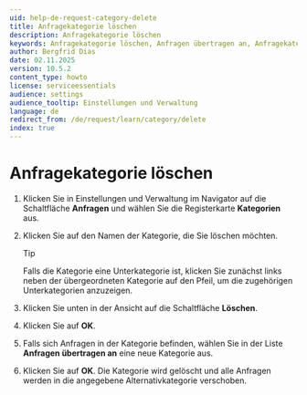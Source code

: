 ```yaml
---
uid: help-de-request-category-delete
title: Anfragekategorie löschen
description: Anfragekategorie löschen
keywords: Anfragekategorie löschen, Anfragen übertragen an, Anfragekategorie, Anfrage, Kategorie
author: Bergfrid Dias
date: 02.11.2025
version: 10.5.2
content_type: howto
license: serviceessentials
audience: settings
audience_tooltip: Einstellungen und Verwaltung
language: de
redirect_from: /de/request/learn/category/delete
index: true
---
```


# Anfragekategorie löschen

1. Klicken Sie in Einstellungen und Verwaltung im Navigator auf die Schaltfläche **Anfragen** und wählen Sie die Registerkarte **Kategorien** aus.

1. Klicken Sie auf den Namen der Kategorie, die Sie löschen möchten.

    > [!TIP]
    > Falls die Kategorie eine Unterkategorie ist, klicken Sie zunächst links neben der übergeordneten Kategorie auf den Pfeil, um die zugehörigen Unterkategorien anzuzeigen.

1. Klicken Sie unten in der Ansicht auf die Schaltfläche **Löschen**.

1. Klicken Sie auf **OK**.

1. Falls sich Anfragen in der Kategorie befinden, wählen Sie in der Liste **Anfragen übertragen an** eine neue Kategorie aus.

1. Klicken Sie auf **OK**. Die Kategorie wird gelöscht und alle Anfragen werden in die angegebene Alternativkategorie verschoben.
